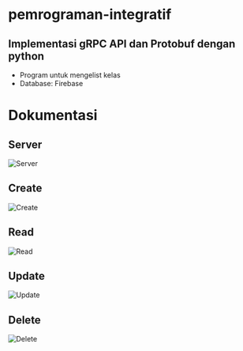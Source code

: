 # pemrograman-integratif
## Implementasi gRPC API dan Protobuf dengan python
- Program untuk mengelist kelas
- Database: Firebase

# Dokumentasi
## Server
![Server](https://i.ibb.co/YtNsMW0/server.jpg)
## Create
![Create](https://i.ibb.co/v4YrpGB/add.jpg)
## Read
![Read](https://i.ibb.co/vYYV74Z/list.jpg)
## Update
![Update](https://i.ibb.co/KqBGHPt/edit.jpg)
## Delete
![Delete](https://i.ibb.co/9q5qSLQ/remove.jpg)
